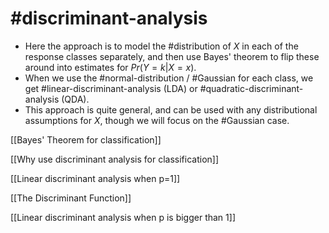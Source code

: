 # #discriminant-analysis

- Here the approach is to model the #distribution of $X$ in each of the response classes separately, and then use Bayes' theorem to flip these around into estimates for $Pr(Y=k|X=x)$.
- When we use the #normal-distribution / #Gaussian for each class, we get #linear-discriminant-analysis (LDA) or #quadratic-discriminant-analysis (QDA).
- This approach is quite general, and can be used with any distributional assumptions for $X$, though we will focus on the #Gaussian case.

[[Bayes' Theorem for classification]]

[[Why use discriminant analysis for classification]]

[[Linear discriminant analysis when p=1]]

[[The Discriminant Function]]

[[Linear discriminant analysis when p is bigger than 1]]

